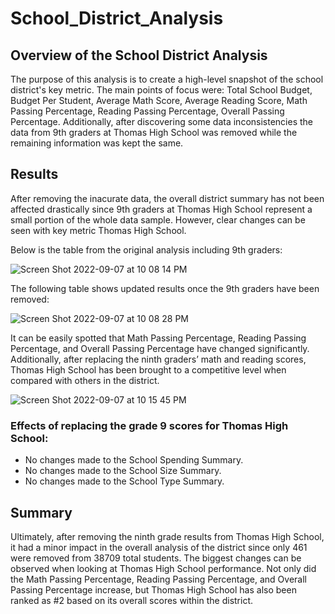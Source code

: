 # School_District_Analysis

## Overview of the School District Analysis

The purpose of this analysis is to create a high-level snapshot of the school district's key metric. The main points of focus were: Total School Budget, Budget Per Student,	Average Math Score,	Average Reading Score, Math	Passing Percentage, Reading	Passing Percentage, Overall Passing Percentage. Additionally, after discovering some data inconsistencies the data from 9th graders at Thomas High School was removed while the remaining information was kept the same. 

## Results

After removing the inacurate data, the overall district summary has not been affected drastically since 9th graders at Thomas High School represent a small portion of the whole data sample. However, clear changes can be seen with key metric Thomas High School. 

Below is the table from the original analysis including 9th graders: 

![Screen Shot 2022-09-07 at 10 08 14 PM](https://user-images.githubusercontent.com/110862261/189025317-91ab055c-5ba6-43e4-a862-f50cb5dd5b61.png)

The following table shows updated results once the 9th graders have been removed:

![Screen Shot 2022-09-07 at 10 08 28 PM](https://user-images.githubusercontent.com/110862261/189025455-2c23ee72-3ee0-4fae-b3d0-7cd6db3d4c26.png)

It can be easily spotted that Math Passing Percentage, Reading	Passing Percentage, and Overall Passing Percentage have changed significantly. Additionally, after replacing the ninth graders’ math and reading scores, Thomas High School has been brought to a competitive level when compared with others in the district.

![Screen Shot 2022-09-07 at 10 15 45 PM](https://user-images.githubusercontent.com/110862261/189026188-569d7056-77ce-486c-b5d2-7670d9b0e0f6.png)

### Effects of replacing the grade 9 scores for Thomas High School:

* No changes made to the School Spending Summary.
* No changes made to the School Size Summary.
* No changes made to the School Type Summary.

## Summary

Ultimately, after removing the ninth grade results from Thomas High School, it had a minor impact in the overall analysis of the district since only 461 were removed from 38709 total students. The biggest changes can be observed when looking at Thomas High School performance. Not only did the Math Passing Percentage, Reading Passing Percentage, and Overall Passing Percentage increase, but Thomas High School has also been ranked as #2 based on its overall scores within the district.
